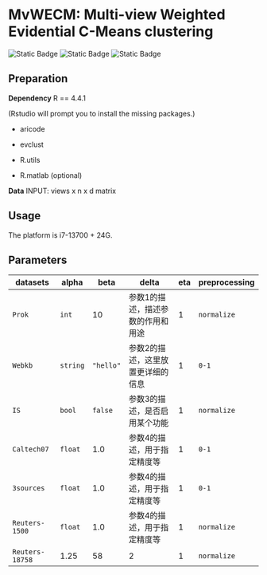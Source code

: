 # MvWECM: Multi-view Weighted Evidential C-Means clustering
![Static Badge](https://img.shields.io/badge/Multi%20view%20Clustering-green)
![Static Badge](https://img.shields.io/badge/R-blue)
![Static Badge](https://img.shields.io/badge/Pattern%20Recognition-orange)

## Preparation
**Dependency**
R == 4.4.1

(Rstudio will prompt you to install the missing packages.)

* aricode 

* evclust 

* R.utils

* R.matlab  (optional)

**Data**
INPUT: views x n x d matrix 

## Usage
The platform is i7-13700 + 24G.

## Parameters

| datasets         | alpha     | beta    | delta |  eta  | preprocessing  | 
| -------------- | -------- | ---------- | --------------------------- | ------| ------|
| `Prok`         | `int`    | 10         | 参数1的描述，描述参数的作用和用途 | 1 |`normalize` |
| `Webkb`        | `string` | `"hello"`  | 参数2的描述，这里放置更详细的信息 | 1|`0-1` |
| `IS`           | `bool`   | `false`    | 参数3的描述，是否启用某个功能 | 1 |`normalize` |
| `Caltech07`    | `float`  | 1.0        | 参数4的描述，用于指定精度等 | 1 |`0-1` |
| `3sources`     | `float`  | 1.0        | 参数4的描述，用于指定精度等 | 1 |`0-1`|
| `Reuters-1500` | `float`  | 1.0        | 参数4的描述，用于指定精度等 | 1 |`normalize` |
| `Reuters-18758`|   1.25   | 58         | 2 | 1 |`normalize` |
